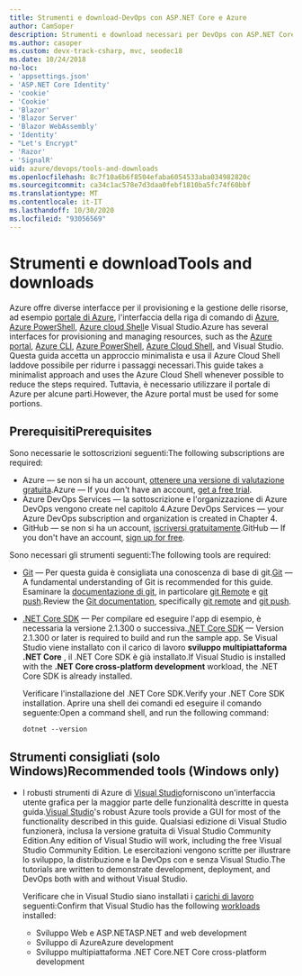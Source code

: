 ```yaml
---
title: Strumenti e download-DevOps con ASP.NET Core e Azure
author: CamSoper
description: Strumenti e download necessari per DevOps con ASP.NET Core e Azure.
ms.author: casoper
ms.custom: devx-track-csharp, mvc, seodec18
ms.date: 10/24/2018
no-loc:
- 'appsettings.json'
- 'ASP.NET Core Identity'
- 'cookie'
- 'Cookie'
- 'Blazor'
- 'Blazor Server'
- 'Blazor WebAssembly'
- 'Identity'
- "Let's Encrypt"
- 'Razor'
- 'SignalR'
uid: azure/devops/tools-and-downloads
ms.openlocfilehash: 8c7f10a6b6f8504efaba6054533aba034982820c
ms.sourcegitcommit: ca34c1ac578e7d3daa0febf1810ba5fc74f60bbf
ms.translationtype: MT
ms.contentlocale: it-IT
ms.lasthandoff: 10/30/2020
ms.locfileid: "93056569"
---
```

# <a name="tools-and-downloads"></a><span data-ttu-id="9e1db-103">Strumenti e download</span><span class="sxs-lookup"><span data-stu-id="9e1db-103">Tools and downloads</span></span>

<span data-ttu-id="9e1db-104">Azure offre diverse interfacce per il provisioning e la gestione delle risorse, ad esempio [portale di Azure](https://portal.azure.com), l'interfaccia della riga di comando di [Azure](/cli/azure/), [Azure PowerShell](/powershell/azure/overview), [Azure cloud Shell](https://shell.azure.com/bash)e Visual Studio.</span><span class="sxs-lookup"><span data-stu-id="9e1db-104">Azure has several interfaces for provisioning and managing resources, such as the [Azure portal](https://portal.azure.com), [Azure CLI](/cli/azure/), [Azure PowerShell](/powershell/azure/overview), [Azure Cloud Shell](https://shell.azure.com/bash), and Visual Studio.</span></span> <span data-ttu-id="9e1db-105">Questa guida accetta un approccio minimalista e usa il Azure Cloud Shell laddove possibile per ridurre i passaggi necessari.</span><span class="sxs-lookup"><span data-stu-id="9e1db-105">This guide takes a minimalist approach and uses the Azure Cloud Shell whenever possible to reduce the steps required.</span></span> <span data-ttu-id="9e1db-106">Tuttavia, è necessario utilizzare il portale di Azure per alcune parti.</span><span class="sxs-lookup"><span data-stu-id="9e1db-106">However, the Azure portal must be used for some portions.</span></span>

## <a name="prerequisites"></a><span data-ttu-id="9e1db-107">Prerequisiti</span><span class="sxs-lookup"><span data-stu-id="9e1db-107">Prerequisites</span></span>

<span data-ttu-id="9e1db-108">Sono necessarie le sottoscrizioni seguenti:</span><span class="sxs-lookup"><span data-stu-id="9e1db-108">The following subscriptions are required:</span></span>

* <span data-ttu-id="9e1db-109">Azure &mdash; se non si ha un account, [ottenere una versione di valutazione gratuita](https://azure.microsoft.com/free/dotnet/).</span><span class="sxs-lookup"><span data-stu-id="9e1db-109">Azure &mdash; If you don't have an account, [get a free trial](https://azure.microsoft.com/free/dotnet/).</span></span>
* <span data-ttu-id="9e1db-110">Azure DevOps Services &mdash; la sottoscrizione e l'organizzazione di Azure DevOps vengono create nel capitolo 4.</span><span class="sxs-lookup"><span data-stu-id="9e1db-110">Azure DevOps Services &mdash; your Azure DevOps subscription and organization is created in Chapter 4.</span></span>
* <span data-ttu-id="9e1db-111">GitHub &mdash; se non si ha un account, [iscriversi gratuitamente](https://github.com/join).</span><span class="sxs-lookup"><span data-stu-id="9e1db-111">GitHub &mdash; If you don't have an account, [sign up for free](https://github.com/join).</span></span>

<span data-ttu-id="9e1db-112">Sono necessari gli strumenti seguenti:</span><span class="sxs-lookup"><span data-stu-id="9e1db-112">The following tools are required:</span></span>

* <span data-ttu-id="9e1db-113">[Git](https://git-scm.com/downloads) &mdash; Per questa guida è consigliata una conoscenza di base di git.</span><span class="sxs-lookup"><span data-stu-id="9e1db-113">[Git](https://git-scm.com/downloads) &mdash; A fundamental understanding of Git is recommended for this guide.</span></span> <span data-ttu-id="9e1db-114">Esaminare la [documentazione di git](https://git-scm.com/doc), in particolare [git Remote](https://git-scm.com/docs/git-remote) e [git push](https://git-scm.com/docs/git-push).</span><span class="sxs-lookup"><span data-stu-id="9e1db-114">Review the [Git documentation](https://git-scm.com/doc), specifically [git remote](https://git-scm.com/docs/git-remote) and [git push](https://git-scm.com/docs/git-push).</span></span>
* <span data-ttu-id="9e1db-115">[.NET Core SDK](https://dotnet.microsoft.com/download/) &mdash; Per compilare ed eseguire l'app di esempio, è necessaria la versione 2.1.300 o successiva.</span><span class="sxs-lookup"><span data-stu-id="9e1db-115">[.NET Core SDK](https://dotnet.microsoft.com/download/) &mdash; Version 2.1.300 or later is required to build and run the sample app.</span></span> <span data-ttu-id="9e1db-116">Se Visual Studio viene installato con il carico di lavoro **sviluppo multipiattaforma .NET Core** , il .NET Core SDK è già installato.</span><span class="sxs-lookup"><span data-stu-id="9e1db-116">If Visual Studio is installed with the **.NET Core cross-platform development** workload, the .NET Core SDK is already installed.</span></span>

    <span data-ttu-id="9e1db-117">Verificare l'installazione del .NET Core SDK.</span><span class="sxs-lookup"><span data-stu-id="9e1db-117">Verify your .NET Core SDK installation.</span></span> <span data-ttu-id="9e1db-118">Aprire una shell dei comandi ed eseguire il comando seguente:</span><span class="sxs-lookup"><span data-stu-id="9e1db-118">Open a command shell, and run the following command:</span></span>

    ```dotnetcli
    dotnet --version
    ```

## <a name="recommended-tools-windows-only"></a><span data-ttu-id="9e1db-119">Strumenti consigliati (solo Windows)</span><span class="sxs-lookup"><span data-stu-id="9e1db-119">Recommended tools (Windows only)</span></span>

* <span data-ttu-id="9e1db-120">I robusti strumenti di Azure di [Visual Studio](https://visualstudio.microsoft.com)forniscono un'interfaccia utente grafica per la maggior parte delle funzionalità descritte in questa guida.</span><span class="sxs-lookup"><span data-stu-id="9e1db-120">[Visual Studio](https://visualstudio.microsoft.com)'s robust Azure tools provide a GUI for most of the functionality described in this guide.</span></span> <span data-ttu-id="9e1db-121">Qualsiasi edizione di Visual Studio funzionerà, inclusa la versione gratuita di Visual Studio Community Edition.</span><span class="sxs-lookup"><span data-stu-id="9e1db-121">Any edition of Visual Studio will work, including the free Visual Studio Community Edition.</span></span> <span data-ttu-id="9e1db-122">Le esercitazioni vengono scritte per illustrare lo sviluppo, la distribuzione e la DevOps con e senza Visual Studio.</span><span class="sxs-lookup"><span data-stu-id="9e1db-122">The tutorials are written to demonstrate development, deployment, and DevOps both with and without Visual Studio.</span></span>

  <span data-ttu-id="9e1db-123">Verificare che in Visual Studio siano installati i [carichi di lavoro](/visualstudio/install/modify-visual-studio) seguenti:</span><span class="sxs-lookup"><span data-stu-id="9e1db-123">Confirm that Visual Studio has the following [workloads](/visualstudio/install/modify-visual-studio) installed:</span></span>

  * <span data-ttu-id="9e1db-124">Sviluppo Web e ASP.NET</span><span class="sxs-lookup"><span data-stu-id="9e1db-124">ASP.NET and web development</span></span>
  * <span data-ttu-id="9e1db-125">Sviluppo di Azure</span><span class="sxs-lookup"><span data-stu-id="9e1db-125">Azure development</span></span>
  * <span data-ttu-id="9e1db-126">Sviluppo multipiattaforma .NET Core</span><span class="sxs-lookup"><span data-stu-id="9e1db-126">.NET Core cross-platform development</span></span>
